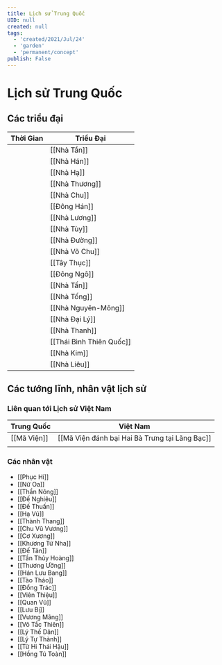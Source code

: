 ```yaml
---
title: Lịch sử Trung Quốc
UID: null
created: null
tags:
  - 'created/2021/Jul/24'
  - 'garden'
  - 'permanent/concept'
publish: False
---
```

# Lịch sử Trung Quốc

## Các triều đại
| Thời Gian | Triều Đại                |
| --------- | ------------------------ |
|           | [[Nhà Tần]]              |
|           | [[Nhà Hán]]              |
|           | [[Nhà Hạ]]               |
|           | [[Nhà Thương]]           |
|           | [[Nhà Chu]]              |
|           | [[Đông Hán]]             |
|           | [[Nhà Lương]]            |
|           | [[Nhà Tùy]]              |
|           | [[Nhà Đường]]            |
|           | [[Nhà Võ Chu]]           |
|           | [[Tây Thục]]             |
|           | [[Đông Ngô]]             |
|           | [[Nhà Tấn]]              |
|           | [[Nhà Tống]]             |
|           | [[Nhà Nguyên-Mông]]      |
|           | [[Nhà Đại Lý]]           |
|           | [[Nhà Thanh]]            |
|           | [[Thái Bình Thiên Quốc]] |
|           | [[Nhà Kim]]              |
|           | [[Nhà Liêu]]             |

## Các tướng lĩnh, nhân vật lịch sử
### Liên quan tới Lịch sử Việt Nam
| Trung Quốc  | Việt Nam                                       |
| ----------- | ---------------------------------------------- |
| [[Mã Viện]] | [[Mã Viện đánh bại Hai Bà Trưng tại Lãng Bạc]] |
|             |                                                |

### Các nhân vật
- [[Phục Hi]]
- [[Nữ Oa]]
- [[Thần Nông]]
- [[Đế Nghiêu]]
- [[Đế Thuấn]]
- [[Hạ Vũ]]
- [[Thành Thang]]
- [[Chu Vũ Vương]]
- [[Cơ Xương]]
- [[Khương Tử Nha]]
- [[Đế Tân]]
- [[Tần Thủy Hoàng]]
- [[Thương Ưởng]]
- [[Hán Lưu Bang]]
- [[Tào Tháo]]
- [[Đổng Trác]]
- [[Viên Thiệu]]
- [[Quan Vũ]]
- [[Lưu Bị]]
- [[Vương Mãng]]
- [[Võ Tắc Thiên]]
- [[Lý Thế Dân]]
- [[Lý Tự Thành]]
- [[Từ Hi Thái Hậu]]
- [[Hồng Tú Toàn]]
